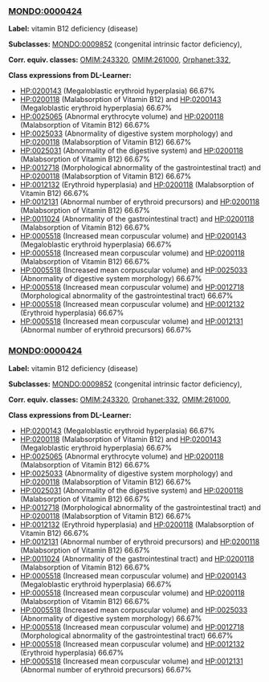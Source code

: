 
### [MONDO:0000424](http://purl.obolibrary.org/obo/MONDO_0000424)
**Label:** vitamin B12 deficiency (disease)

**Subclasses:** [MONDO:0009852](http://purl.obolibrary.org/obo/MONDO_0009852) (congenital intrinsic factor deficiency), 

**Corr. equiv. classes:** [OMIM:243320](http://purl.obolibrary.org/obo/OMIM_243320), [OMIM:261000](http://purl.obolibrary.org/obo/OMIM_261000), [Orphanet:332](http://www.orpha.net/ORDO/Orphanet_332), 

**Class expressions from DL-Learner:**

- [HP:0200143](http://purl.obolibrary.org/obo/HP_0200143) (Megaloblastic erythroid hyperplasia) 66.67%
- [HP:0200118](http://purl.obolibrary.org/obo/HP_0200118) (Malabsorption of Vitamin B12) and [HP:0200143](http://purl.obolibrary.org/obo/HP_0200143) (Megaloblastic erythroid hyperplasia) 66.67%
- [HP:0025065](http://purl.obolibrary.org/obo/HP_0025065) (Abnormal erythrocyte volume) and [HP:0200118](http://purl.obolibrary.org/obo/HP_0200118) (Malabsorption of Vitamin B12) 66.67%
- [HP:0025033](http://purl.obolibrary.org/obo/HP_0025033) (Abnormality of digestive system morphology) and [HP:0200118](http://purl.obolibrary.org/obo/HP_0200118) (Malabsorption of Vitamin B12) 66.67%
- [HP:0025031](http://purl.obolibrary.org/obo/HP_0025031) (Abnormality of the digestive system) and [HP:0200118](http://purl.obolibrary.org/obo/HP_0200118) (Malabsorption of Vitamin B12) 66.67%
- [HP:0012718](http://purl.obolibrary.org/obo/HP_0012718) (Morphological abnormality of the gastrointestinal tract) and [HP:0200118](http://purl.obolibrary.org/obo/HP_0200118) (Malabsorption of Vitamin B12) 66.67%
- [HP:0012132](http://purl.obolibrary.org/obo/HP_0012132) (Erythroid hyperplasia) and [HP:0200118](http://purl.obolibrary.org/obo/HP_0200118) (Malabsorption of Vitamin B12) 66.67%
- [HP:0012131](http://purl.obolibrary.org/obo/HP_0012131) (Abnormal number of erythroid precursors) and [HP:0200118](http://purl.obolibrary.org/obo/HP_0200118) (Malabsorption of Vitamin B12) 66.67%
- [HP:0011024](http://purl.obolibrary.org/obo/HP_0011024) (Abnormality of the gastrointestinal tract) and [HP:0200118](http://purl.obolibrary.org/obo/HP_0200118) (Malabsorption of Vitamin B12) 66.67%
- [HP:0005518](http://purl.obolibrary.org/obo/HP_0005518) (Increased mean corpuscular volume) and [HP:0200143](http://purl.obolibrary.org/obo/HP_0200143) (Megaloblastic erythroid hyperplasia) 66.67%
- [HP:0005518](http://purl.obolibrary.org/obo/HP_0005518) (Increased mean corpuscular volume) and [HP:0200118](http://purl.obolibrary.org/obo/HP_0200118) (Malabsorption of Vitamin B12) 66.67%
- [HP:0005518](http://purl.obolibrary.org/obo/HP_0005518) (Increased mean corpuscular volume) and [HP:0025033](http://purl.obolibrary.org/obo/HP_0025033) (Abnormality of digestive system morphology) 66.67%
- [HP:0005518](http://purl.obolibrary.org/obo/HP_0005518) (Increased mean corpuscular volume) and [HP:0012718](http://purl.obolibrary.org/obo/HP_0012718) (Morphological abnormality of the gastrointestinal tract) 66.67%
- [HP:0005518](http://purl.obolibrary.org/obo/HP_0005518) (Increased mean corpuscular volume) and [HP:0012132](http://purl.obolibrary.org/obo/HP_0012132) (Erythroid hyperplasia) 66.67%
- [HP:0005518](http://purl.obolibrary.org/obo/HP_0005518) (Increased mean corpuscular volume) and [HP:0012131](http://purl.obolibrary.org/obo/HP_0012131) (Abnormal number of erythroid precursors) 66.67%



### [MONDO:0000424](http://purl.obolibrary.org/obo/MONDO_0000424)
**Label:** vitamin B12 deficiency (disease)

**Subclasses:** [MONDO:0009852](http://purl.obolibrary.org/obo/MONDO_0009852) (congenital intrinsic factor deficiency), 

**Corr. equiv. classes:** [OMIM:243320](http://purl.obolibrary.org/obo/OMIM_243320), [Orphanet:332](http://www.orpha.net/ORDO/Orphanet_332), [OMIM:261000](http://purl.obolibrary.org/obo/OMIM_261000), 

**Class expressions from DL-Learner:**

- [HP:0200143](http://purl.obolibrary.org/obo/HP_0200143) (Megaloblastic erythroid hyperplasia) 66.67%
- [HP:0200118](http://purl.obolibrary.org/obo/HP_0200118) (Malabsorption of Vitamin B12) and [HP:0200143](http://purl.obolibrary.org/obo/HP_0200143) (Megaloblastic erythroid hyperplasia) 66.67%
- [HP:0025065](http://purl.obolibrary.org/obo/HP_0025065) (Abnormal erythrocyte volume) and [HP:0200118](http://purl.obolibrary.org/obo/HP_0200118) (Malabsorption of Vitamin B12) 66.67%
- [HP:0025033](http://purl.obolibrary.org/obo/HP_0025033) (Abnormality of digestive system morphology) and [HP:0200118](http://purl.obolibrary.org/obo/HP_0200118) (Malabsorption of Vitamin B12) 66.67%
- [HP:0025031](http://purl.obolibrary.org/obo/HP_0025031) (Abnormality of the digestive system) and [HP:0200118](http://purl.obolibrary.org/obo/HP_0200118) (Malabsorption of Vitamin B12) 66.67%
- [HP:0012718](http://purl.obolibrary.org/obo/HP_0012718) (Morphological abnormality of the gastrointestinal tract) and [HP:0200118](http://purl.obolibrary.org/obo/HP_0200118) (Malabsorption of Vitamin B12) 66.67%
- [HP:0012132](http://purl.obolibrary.org/obo/HP_0012132) (Erythroid hyperplasia) and [HP:0200118](http://purl.obolibrary.org/obo/HP_0200118) (Malabsorption of Vitamin B12) 66.67%
- [HP:0012131](http://purl.obolibrary.org/obo/HP_0012131) (Abnormal number of erythroid precursors) and [HP:0200118](http://purl.obolibrary.org/obo/HP_0200118) (Malabsorption of Vitamin B12) 66.67%
- [HP:0011024](http://purl.obolibrary.org/obo/HP_0011024) (Abnormality of the gastrointestinal tract) and [HP:0200118](http://purl.obolibrary.org/obo/HP_0200118) (Malabsorption of Vitamin B12) 66.67%
- [HP:0005518](http://purl.obolibrary.org/obo/HP_0005518) (Increased mean corpuscular volume) and [HP:0200143](http://purl.obolibrary.org/obo/HP_0200143) (Megaloblastic erythroid hyperplasia) 66.67%
- [HP:0005518](http://purl.obolibrary.org/obo/HP_0005518) (Increased mean corpuscular volume) and [HP:0200118](http://purl.obolibrary.org/obo/HP_0200118) (Malabsorption of Vitamin B12) 66.67%
- [HP:0005518](http://purl.obolibrary.org/obo/HP_0005518) (Increased mean corpuscular volume) and [HP:0025033](http://purl.obolibrary.org/obo/HP_0025033) (Abnormality of digestive system morphology) 66.67%
- [HP:0005518](http://purl.obolibrary.org/obo/HP_0005518) (Increased mean corpuscular volume) and [HP:0012718](http://purl.obolibrary.org/obo/HP_0012718) (Morphological abnormality of the gastrointestinal tract) 66.67%
- [HP:0005518](http://purl.obolibrary.org/obo/HP_0005518) (Increased mean corpuscular volume) and [HP:0012132](http://purl.obolibrary.org/obo/HP_0012132) (Erythroid hyperplasia) 66.67%
- [HP:0005518](http://purl.obolibrary.org/obo/HP_0005518) (Increased mean corpuscular volume) and [HP:0012131](http://purl.obolibrary.org/obo/HP_0012131) (Abnormal number of erythroid precursors) 66.67%


